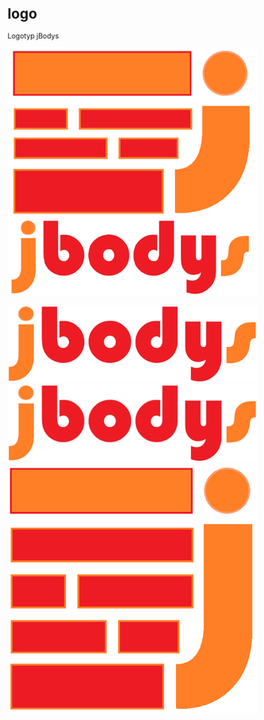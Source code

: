 # logo
Logotyp jBodys

![jbodys_icon_text.png](jbodys_icon_text.png)

![jbodys_text_700.png](jbodys_text_700.png)
![jbodys_text.png](jbodys_text.png)
![jbodys_icon.png](jbodys_icon.png)


